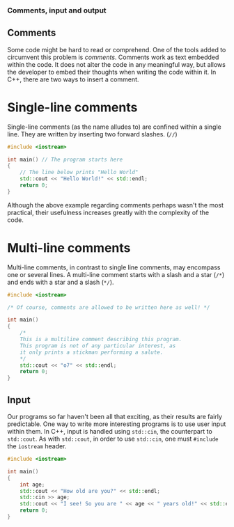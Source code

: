 ### Comments, input and output

## Comments

Some code might be hard to read or comprehend. One of the tools added to circumvent this problem is _comments_.
Comments work as text embedded within the code. It does not alter the code in any meaningful way, but allows the
developer to embed their thoughts when writing the code within it. In C++, there are two ways to insert a comment.

# Single-line comments

Single-line comments (as the name alludes to) are confined within a single line. They are written by inserting two 
forward slashes. (`//`)

```cpp
#include <iostream>

int main() // The program starts here
{
	// The line below prints "Hello World"
	std::cout << "Hello World!" << std::endl;
	return 0;
}
```

Although the above example regarding comments perhaps wasn't the most practical, their usefulness increases
greatly with the complexity of the code.

# Multi-line comments

Multi-line comments, in contrast to single line comments, may encompass one or several lines. A multi-line comment
starts with a slash and a star (`/*`) and ends with a star and a slash (`*/`).

```cpp
#include <iostream>

/* Of course, comments are allowed to be written here as well! */

int main()
{
	/*
	This is a multiline comment describing this program.
	This program is not of any particular interest, as 
	it only prints a stickman performing a salute.
	*/
	std::cout << "o7" << std::endl;
	return 0;
}
```

## Input

Our programs so far haven't been all that exciting, as their results are fairly predictable. One way to write more
interesting programs is to use user input within them. In C++, input is handled using `std::cin`, the counterpart
to `std::cout`. As with `std::cout`, in order to use `std::cin`, one must `#include` the `iostream` header.

```cpp
#include <iostream>

int main()
{
	int age;
	std::cout << "How old are you?" << std::endl;
	std::cin >> age;
	std::cout << "I see! So you are " << age << " years old!" << std::endl;
	return 0;
}
```
